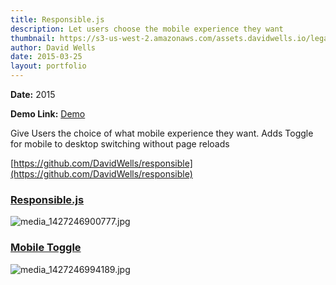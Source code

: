 ```yaml
---
title: Responsible.js
description: Let users choose the mobile experience they want
thumbnail: https://s3-us-west-2.amazonaws.com/assets.davidwells.io/legacy/2015/03/1427247477_media_1427246900777.jpg
author: David Wells
date: 2015-03-25
layout: portfolio
---
```


**Date:** 2015

**Demo Link:** [Demo](https://s3-us-west-2.amazonaws.com/assets.davidwells.io/demos/responsible/index.html)

Give Users the choice of what mobile experience they want. Adds Toggle for mobile to desktop switching without page reloads

[https://github.com/DavidWells/responsible](https://github.com/DavidWells/responsible)

### [Responsible.js](id:anchor_1)

![](https://s3-us-west-2.amazonaws.com/assets.davidwells.io/work/responsible-media_1427246900777.jpg "media_1427246900777.jpg")

### [Mobile Toggle](id:anchor_2)

![](https://s3-us-west-2.amazonaws.com/assets.davidwells.io/work/responsible-media_1427246994189.jpg "media_1427246994189.jpg")
